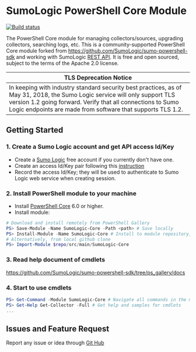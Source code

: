# SumoLogic PowerShell Core Module
[![Build status](https://ci.appveyor.com/api/projects/status/t22p5jaq164ixqq1?svg=true)](https://ci.appveyor.com/project/bin3377/sumo-powershell-sdk)

The PowerShell Core module for managing collectors/sources, upgrading collectors, searching logs, etc.
This is a community-supported PowerShell Core module forked from https://github.com/SumoLogic/sumo-powershell-sdk and working with SumoLogic [REST API](https://help.sumologic.com/APIs).
It is free and open sourced, subject to the terms of the Apache 2.0 license.

| TLS Deprecation Notice |
| --- |
| In keeping with industry standard security best practices, as of May 31, 2018, the Sumo Logic service will only support TLS version 1.2 going forward. Verify that all connections to Sumo Logic endpoints are made from software that supports TLS 1.2. |

## Getting Started

### 1. Create a Sumo Logic account and get API access Id/Key
* Create a [Sumo Logic](https://www.sumologic.com/) free account if you currently don't have one.
* Create an access Id/Key pair following this [instruction](https://help.sumologic.com/Manage/Security/Access_Keys)
* Record the access Id/Key; they will be used to authenticate to Sumo Logic web service when creating session.

### 2. Install PowerShell module to your machine
* Install [PowerShell Core](https://github.com/PowerShell/PowerShell) 6.0 or higher. 
* Install module:
```PowerShell
# Download and install remotely from PowerShell Gallery
PS> Save-Module -Name SumoLogic-Core -Path <path> # Save locally
PS> Install-Module -Name SumoLogic-Core # Install to module repository, may need root/administrator priveldge
# Alternatively, from local github clone
PS> Import-Module $repo/src/main/SumoLogic-Core
```

### 3. Read help document of cmdlets
https://github.com/SumoLogic/sumo-powershell-sdk/tree/ps_gallery/docs

### 4. Start to use cmdlets
```PowerShell
PS> Get-Command -Module SumoLogic-Core # Navigate all commands in the module
PS> Get-Help Get-Collector -Full # Get help and samples for cmdlets
...
```

## Issues and Feature Request
Report any issue or idea through [Git Hub](https://github.com/SumoLogic/sumo-powershell-sdk)
